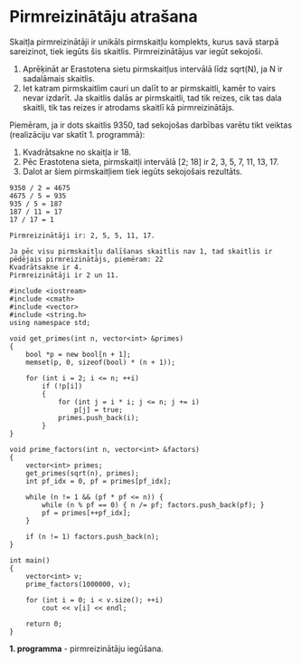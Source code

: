 # Pirmreizinātāju atrašana

Skaitļa pirmreizinātāji ir unikāls pirmskaitļu komplekts, kurus savā starpā sareizinot, tiek iegūts šis skaitlis. Pirmreizinātājus var iegūt sekojoši.

1. Aprēķināt ar Erastotena sietu pirmskaitļus intervālā līdz sqrt(N), ja N ir sadalāmais skaitlis.
2. Iet katram pirmskaitlim cauri un dalīt to ar pirmskaitli, kamēr to vairs nevar izdarīt. Ja skaitlis dalās ar pirmskaitli, tad tik reizes, cik tas dala skaitli, tik tas reizes ir atrodams skaitlī kā pirmreizinātājs.

Piemēram, ja ir dots skaitlis 9350, tad sekojošas darbības varētu tikt veiktas (realizāciju var skatīt 1. programmā):

1. Kvadrātsakne no skaitļa ir 18.
1. Pēc Erastotena sieta, pirmskaitļi intervālā [2; 18] ir 2, 3, 5, 7, 11, 13, 17.
1. Dalot ar šiem pirmskaitļiem tiek iegūts sekojošais rezultāts.

```
9350 / 2 = 4675
4675 / 5 = 935
935 / 5 = 187
187 / 11 = 17
17 / 17 = 1

Pirmreizinātāji ir: 2, 5, 5, 11, 17.

Ja pēc visu pirmskaitļu dalīšanas skaitlis nav 1, tad skaitlis ir pēdējais pirmreizinātājs, piemēram: 22
Kvadrātsakne ir 4.
Pirmreizinātāji ir 2 un 11.
```

```
#include <iostream>
#include <cmath>
#include <vector>
#include <string.h>
using namespace std;

void get_primes(int n, vector<int> &primes)
{
    bool *p = new bool[n + 1];
    memset(p, 0, sizeof(bool) * (n + 1));

    for (int i = 2; i <= n; ++i)
        if (!p[i])
        {
            for (int j = i * i; j <= n; j += i)
                p[j] = true;
            primes.push_back(i);
        }
}

void prime_factors(int n, vector<int> &factors)
{
    vector<int> primes;
    get_primes(sqrt(n), primes);
    int pf_idx = 0, pf = primes[pf_idx];

    while (n != 1 && (pf * pf <= n)) {
        while (n % pf == 0) { n /= pf; factors.push_back(pf); }
        pf = primes[++pf_idx];
    }

    if (n != 1) factors.push_back(n);
}

int main()
{
    vector<int> v;
    prime_factors(1000000, v);

    for (int i = 0; i < v.size(); ++i)
        cout << v[i] << endl;

    return 0;
}
```

**1. programma** - pirmreizinātāju iegūšana.
